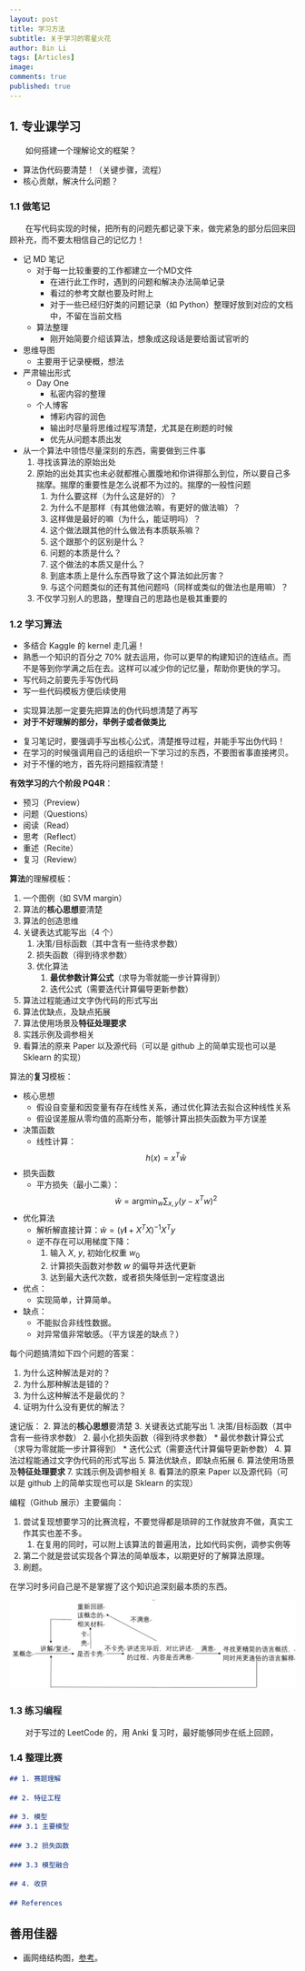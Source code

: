 ```yaml
---
layout: post
title: 学习方法
subtitle: 关于学习的零星火花
author: Bin Li
tags: [Articles]
image: 
comments: true
published: true
---
```


## 1. 专业课学习
　　如何搭建一个理解论文的框架？
* 算法伪代码要清楚！（关键步骤，流程）
* 核心贡献，解决什么问题？

### 1.1 做笔记
　　在写代码实现的时候，把所有的问题先都记录下来，做完紧急的部分后回来回顾补充，而不要太相信自己的记忆力！
- 记 MD 笔记
	- 对于每一比较重要的工作都建立一个MD文件
		- 在进行此工作时，遇到的问题和解决办法简单记录
		- 看过的参考文献也要及时附上
		- 对于一些已经归好类的问题记录（如 Python）整理好放到对应的文档中，不留在当前文档
	- 算法整理
		- 刚开始简要介绍该算法，想象成这段话是要给面试官听的
- 思维导图
	- 主要用于记录梗概，想法
- 严肃输出形式
	- Day One
		- 私密内容的整理
	- 个人博客
		- 博彩内容的润色
    	- 输出时尽量将思维过程写清楚，尤其是在刷题的时候
    	- 优先从问题本质出发
- 从一个算法中领悟尽量深刻的东西，需要做到三件事
    1. 寻找该算法的原始出处
    2. 原始的出处其实也未必就都推心置腹地和你讲得那么到位，所以要自己多揣摩。揣摩的重要性是怎么说都不为过的。揣摩的一般性问题
        1. 为什么要这样（为什么这是好的）？
        2. 为什么不是那样（有其他做法嘛，有更好的做法嘛）？
        3. 这样做是最好的嘛（为什么，能证明吗）？
        4. 这个做法跟其他的什么做法有本质联系嘛？
        5. 这个跟那个的区别是什么？
        6. 问题的本质是什么？
        7. 这个做法的本质又是什么？
        8. 到底本质上是什么东西导致了这个算法如此厉害？
        9. 与这个问题类似的还有其他问题吗（同样或类似的做法也是用嘛）？
    3. 不仅学习别人的思路，整理自己的思路也是极其重要的

### 1.2 学习算法
* 多结合 Kaggle 的 kernel 走几遍！
* 熟悉一个知识的百分之 70% 就去运用，你可以更早的构建知识的连结点。而不是等到你学满之后在去。这样可以减少你的记忆量，帮助你更快的学习。
* 写代码之前要先手写伪代码
* 写一些代码模板方便后续使用
- 实现算法那一定要先把算法的伪代码想清楚了再写
- **对于不好理解的部分，举例子或者做类比**
* 复习笔记时，要强调手写出核心公式，清楚推导过程，并能手写出伪代码！
* 在学习的时候强调用自己的话组织一下学习过的东西，不要图省事直接拷贝。
* 对于不懂的地方，首先将问题描叙清楚！


**有效学习的六个阶段 PQ4R**：
* 预习（Preview）
* 问题（Questions）
* 阅读（Read）
* 思考（Reflect）
* 重述（Recite）
* 复习（Review）

**算法**的理解模板：
1. 一个图例（如 SVM margin）
2. 算法的**核心思想**要清楚
3. 算法的创造思维
4. 关键表达式能写出（4 个）
    1. 决策/目标函数（其中含有一些待求参数）
    2. 损失函数（得到待求参数）
    3. 优化算法
        1. **最优参数计算公式**（求导为零就能一步计算得到）
        2. 迭代公式（需要迭代计算偏导更新参数）
5. 算法过程能通过文字伪代码的形式写出
6. 算法优缺点，及缺点拓展
7. 算法使用场景及**特征处理要求**
8. 实践示例及调参相关
9. 看算法的原来 Paper 以及源代码（可以是 github 上的简单实现也可以是 Sklearn 的实现）

算法的**复习**模板：
* 核心思想
    * 假设自变量和因变量有存在线性关系，通过优化算法去拟合这种线性关系
    * 假设误差服从零均值的高斯分布，能够计算出损失函数为平方误差
* 决策函数
    * 线性计算：$$h(x) = x^T \hat{w}$$
* 损失函数
    * 平方损失（最小二乘）：$$\hat{w}=\text{argmin}_{w} \sum_{x, y}\left(y-x^{T} w\right)^{2}$$
* 优化算法
    * 解析解直接计算：$\hat { w } = \left( \gamma \mathbf { I } + X ^ { T } X \right) ^ { - 1 } X ^ { T } y$
    * 逆不存在可以用梯度下降：
        1. 输入 $X$, $y$, 初始化权重 $w_0$
        2. 计算损失函数对参数 $w$ 的偏导并迭代更新
        3. 达到最大迭代次数，或者损失降低到一定程度退出
* 优点：
    * 实现简单，计算简单。
* 缺点：
    * 不能拟合非线性数据。
    * 对异常值非常敏感。（平方误差的缺点？）


每个问题搞清如下四个问题的答案：
1. 为什么这种解法是对的？
2. 为什么那种解法是错的？
3. 为什么这种解法不是最优的？
4. 证明为什么没有更优的解法？

速记版：
2. 算法的**核心思想**要清楚
3. 关键表达式能写出
    1. 决策/目标函数（其中含有一些待求参数）
    2. 最小化损失函数（得到待求参数）
        * 最优参数计算公式（求导为零就能一步计算得到）
        * 迭代公式（需要迭代计算偏导更新参数）
4. 算法过程能通过文字伪代码的形式写出
5. 算法优缺点，即缺点拓展
6. 算法使用场景及**特征处理要求**
7. 实践示例及调参相关
8. 看算法的原来 Paper 以及源代码（可以是 github 上的简单实现也可以是 Sklearn 的实现）


编程（Github 展示）主要偏向：
1. 尝试复现想要学习的比赛流程，不要觉得都是琐碎的工作就放弃不做，真实工作其实也差不多。
    1. 在复用的同时，可以附上该算法的普遍用法，比如代码实例，调参实例等
2. 第二个就是尝试实现各个算法的简单版本，以期更好的了解算法原理。
3. 刷题。

在学习时多问自己是不是掌握了这个知识追深刻最本质的东西。

![费曼技巧](/img/media/%E8%B4%B9%E6%9B%BC%E6%8A%80%E5%B7%A7.jpg)


### 1.3 练习编程
　　对于写过的 LeetCode 的，用 Anki 复习时，最好能够同步在纸上回顾，

### 1.4 整理比赛

```markdown
## 1. 赛题理解

## 2. 特征工程

## 3. 模型
### 3.1 主要模型

### 3.2 损失函数

### 3.3 模型融合

## 4. 收获

## References
```


## 善用佳器
* 画网络结构图，[参考](https://zhuanlan.zhihu.com/p/60146525)。